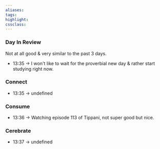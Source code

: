 ```yaml
---
aliases:  
tags:
highlight:  
cssclass:
---
```

### Day In Review
Not at all good & very similar to the past 3 days. 



- 13:35 → I won't like to wait for the proverbial new day & rather start studying right now.

### Connect
- 13:35 → undefined

### Consume
- 13:36 → Watching episode 113 of Tippani, not super good but nice.

### Cerebrate
- 13:37 → undefined
